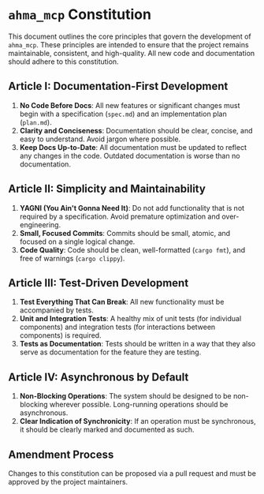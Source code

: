 # `ahma_mcp` Constitution

This document outlines the core principles that govern the development of `ahma_mcp`. These principles are intended to ensure that the project remains maintainable, consistent, and high-quality. All new code and documentation should adhere to this constitution.

## Article I: Documentation-First Development

1. **No Code Before Docs**: All new features or significant changes must begin with a specification (`spec.md`) and an implementation plan (`plan.md`).
2. **Clarity and Conciseness**: Documentation should be clear, concise, and easy to understand. Avoid jargon where possible.
3. **Keep Docs Up-to-Date**: All documentation must be updated to reflect any changes in the code. Outdated documentation is worse than no documentation.

## Article II: Simplicity and Maintainability

1. **YAGNI (You Ain't Gonna Need It)**: Do not add functionality that is not required by a specification. Avoid premature optimization and over-engineering.
2. **Small, Focused Commits**: Commits should be small, atomic, and focused on a single logical change.
3. **Code Quality**: Code should be clean, well-formatted (`cargo fmt`), and free of warnings (`cargo clippy`).

## Article III: Test-Driven Development

1. **Test Everything That Can Break**: All new functionality must be accompanied by tests.
2. **Unit and Integration Tests**: A healthy mix of unit tests (for individual components) and integration tests (for interactions between components) is required.
3. **Tests as Documentation**: Tests should be written in a way that they also serve as documentation for the feature they are testing.

## Article IV: Asynchronous by Default

1. **Non-Blocking Operations**: The system should be designed to be non-blocking wherever possible. Long-running operations should be asynchronous.
2. **Clear Indication of Synchronicity**: If an operation must be synchronous, it should be clearly marked and documented as such.

## Amendment Process

Changes to this constitution can be proposed via a pull request and must be approved by the project maintainers.
